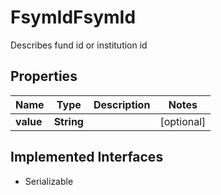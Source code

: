 

# FsymIdFsymId

Describes fund id or institution id

## Properties

Name | Type | Description | Notes
------------ | ------------- | ------------- | -------------
**value** | **String** |  |  [optional]


## Implemented Interfaces

* Serializable


